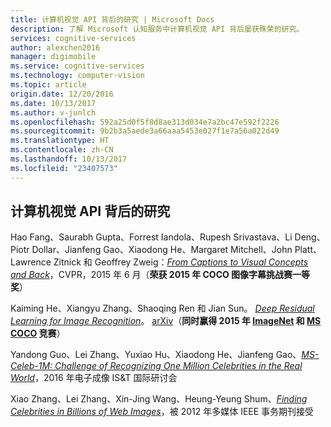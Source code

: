 ```yaml
---
title: 计算机视觉 API 背后的研究 | Microsoft Docs
description: 了解 Microsoft 认知服务中计算机视觉 API 背后屡获殊荣的研究。
services: cognitive-services
author: alexchen2016
manager: digimobile
ms.service: cognitive-services
ms.technology: computer-vision
ms.topic: article
origin.date: 12/20/2016
ms.date: 10/13/2017
ms.author: v-junlch
ms.openlocfilehash: 592a25d0f5f8d8ae313d034e7a2bc47e592f2226
ms.sourcegitcommit: 9b2b3a5aede3a66aaa5453e027f1e7a56a022d49
ms.translationtype: HT
ms.contentlocale: zh-CN
ms.lasthandoff: 10/13/2017
ms.locfileid: "23407573"
---
```

## <a name="the-research-behind-computer-vision-api"></a>计算机视觉 API 背后的研究

Hao Fang、Saurabh Gupta、Forrest Iandola、Rupesh Srivastava、Li Deng、Piotr Dollar、Jianfeng Gao、Xiaodong He、Margaret Mitchell、John Platt、Lawrence Zitnick 和 Geoffrey Zweig：[*From Captions to Visual Concepts and Back*](http://research.microsoft.com/apps/pubs/default.aspx?id=241127)，CVPR，2015 年 6 月（**荣获 2015 年 COCO 图像字幕挑战赛一等奖**）

Kaiming He、Xiangyu Zhang、Shaoqing Ren 和 Jian Sun。 [*Deep Residual Learning for Image Recognition*](http://arxiv.org/abs/1512.03385)。 [arXiv](http://arxiv.org/abs/1512.03385)（**同时赢得 2015 年 [ImageNet](http://image-net.org/challenges/LSVRC/2015/) 和 [MS COCO](http://mscoco.org/dataset/#detections-challenge2015) 竞赛**）

Yandong Guo、Lei Zhang、Yuxiao Hu、Xiaodong He、Jianfeng Gao、[*MS-Celeb-1M: Challenge of Recognizing One Million Celebrities in the Real World*](http://research.microsoft.com/en-US/um/people/leizhang/paper/MS-Celeb-1M_EI_v1.pdf)，2016 年电子成像 IS&T 国际研讨会

Xiao Zhang、Lei Zhang、Xin-Jing Wang、Heung-Yeung Shum、[*Finding Celebrities in Billions of Web Images*](http://research.microsoft.com/en-us/um/people/leizhang/paper/TMM2011_Xiao.pdf)，被 2012 年多媒体 IEEE 事务期刊接受


